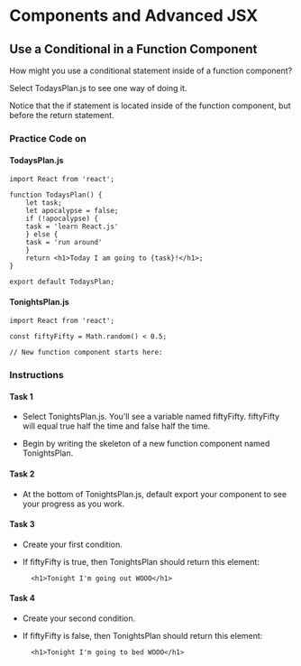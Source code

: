 # Components and Advanced JSX
## Use a Conditional in a Function Component

How might you use a conditional statement inside of a function component?

Select TodaysPlan.js to see one way of doing it.

Notice that the if statement is located inside of the function component, but before the return statement.


### Practice Code on

#### TodaysPlan.js

    import React from 'react';

    function TodaysPlan() {
        let task;
        let apocalypse = false;
        if (!apocalypse) {
        task = 'learn React.js'
        } else {
        task = 'run around'
        }
        return <h1>Today I am going to {task}!</h1>;
    }

    export default TodaysPlan;

#### TonightsPlan.js

    import React from 'react';

    const fiftyFifty = Math.random() < 0.5;

    // New function component starts here:


### Instructions

#### Task 1
- Select TonightsPlan.js. You’ll see a variable named fiftyFifty. fiftyFifty will equal true half the time and false half the time.

- Begin by writing the skeleton of a new function component named TonightsPlan.

#### Task 2
- At the bottom of TonightsPlan.js, default export your component to see your progress as you work. 
#### Task 3

- Create your first condition.

- If fiftyFifty is true, then TonightsPlan should return this element:

        <h1>Tonight I'm going out WOOO</h1>

#### Task 4

- Create your second condition.

- If fiftyFifty is false, then TonightsPlan should return this element:

        <h1>Tonight I'm going to bed WOOO</h1>